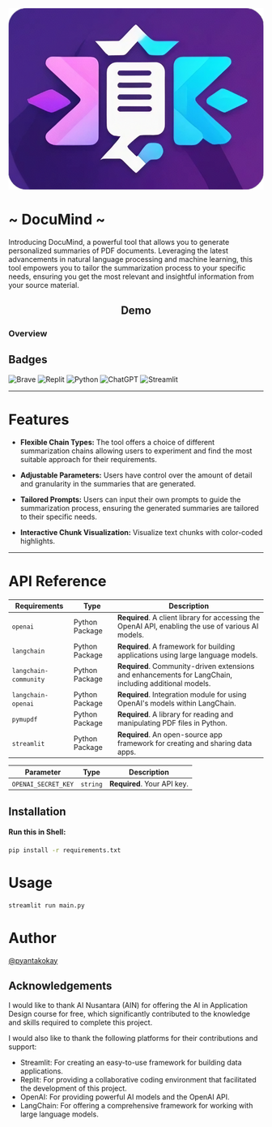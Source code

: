 ![Logo](V3-Logo.png)

#  ~ DocuMind ~
Introducing DocuMind, a powerful tool that allows you to generate personalized summaries of PDF documents. Leveraging the latest advancements in natural language processing and machine learning, this tool empowers you to tailor the summarization process to your specific needs, ensuring you get the most relevant and insightful information from your source material.

## <div align="center">Demo</div>

### Overview



## Badges
  ![Brave](https://img.shields.io/badge/Brave-FB542B?style=for-the-badge&logo=Brave&logoColor=white)
  ![Replit](https://img.shields.io/badge/Replit-DD1200?style=for-the-badge&logo=Replit&logoColor=white)
  ![Python](https://img.shields.io/badge/python-3670A0?style=for-the-badge&logo=python&logoColor=ffdd54)
  ![ChatGPT](https://img.shields.io/badge/chatGPT-74aa9c?style=for-the-badge&logo=openai&logoColor=white)
  ![Streamlit](https://img.shields.io/badge/Streamlit-0.89.0-brightgreen)


---

# Features

- **Flexible Chain Types:** The tool offers a choice of different summarization chains allowing users to experiment and find the most suitable approach for their requirements.

- **Adjustable Parameters:** Users have control over the amount of detail and granularity in the summaries that are generated.

- **Tailored Prompts:** Users can input their own prompts to guide the summarization process, ensuring the generated summaries are tailored to their specific needs.

- **Interactive Chunk Visualization:** Visualize text chunks with color-coded highlights.

---

# API Reference

<div align="center">

| Requirements          | Type            | Description                                                                                                  |
|-----------------------|-----------------|--------------------------------------------------------------------------------------------------------------|
| `openai`              | Python Package  | **Required**. A client library for accessing the OpenAI API, enabling the use of various AI models.          |
| `langchain`           | Python Package  | **Required**. A framework for building applications using large language models.                              |
| `langchain-community` | Python Package  | **Required**. Community-driven extensions and enhancements for LangChain, including additional models.        |
| `langchain-openai`    | Python Package  | **Required**. Integration module for using OpenAI's models within LangChain.                                  |
| `pymupdf`             | Python Package  | **Required**. A library for reading and manipulating PDF files in Python.                                      |
| `streamlit`           | Python Package  | **Required**. An open-source app framework for creating and sharing data apps.                                |

</div>

<div align="center">

| Parameter              | Type     | Description                           |
|------------------------|----------|---------------------------------------|
| `OPENAI_SECRET_KEY`    | `string` | **Required**. Your API key.           |

</div>

## Installation

#### Run this in Shell:
```bash
pip install -r requirements.txt
```
# Usage
```python
streamlit run main.py
```

# Author
[@pyantakokay](https://github.com/pyantakokay)

## Acknowledgements

I would like to thank AI Nusantara (AIN) for offering the AI in Application Design course for free, which significantly contributed to the knowledge and skills required to complete this project.


I would also like to thank the following platforms for their contributions and support:

- Streamlit: For creating an easy-to-use framework for building data applications.
- Replit: For providing a collaborative coding environment that facilitated the development of this project.
- OpenAI: For providing powerful AI models and the OpenAI API.
- LangChain: For offering a comprehensive framework for working with large language models.
